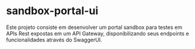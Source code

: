 # sandbox-portal-ui
Este projeto consiste em desenvolver um portal sandbox para testes em APIs Rest expostas em um API Gateway, disponibilizando seus endpoints e funcionalidades através do SwaggerUI.
